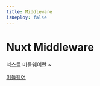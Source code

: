 ```yaml
---
title: Middleware
isDeploy: false
---
```


# Nuxt Middleware

넉스트 미들웨어란 ~

[미들웨어](https://ko.nuxtjs.org/docs/2.x/directory-structure/middleware/)